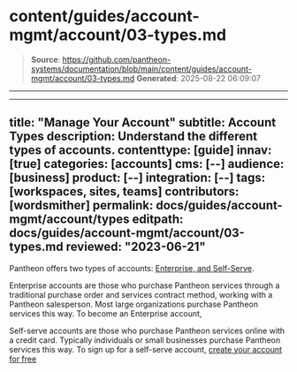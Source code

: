 # content/guides/account-mgmt/account/03-types.md

> **Source**: https://github.com/pantheon-systems/documentation/blob/main/content/guides/account-mgmt/account/03-types.md
> **Generated**: 2025-08-22 06:09:07

---

---
title: "Manage Your Account"
subtitle: Account Types
description: Understand the different types of accounts.
contenttype: [guide]
innav: [true]
categories: [accounts]
cms: [--]
audience: [business]
product: [--]
integration: [--]
tags: [workspaces, sites, teams]
contributors: [wordsmither]
permalink: docs/guides/account-mgmt/account/types
editpath: docs/guides/account-mgmt/account/03-types.md
reviewed: "2023-06-21"
---

Pantheon offers two types of accounts: [Enterprise, and Self-Serve](/guides/account-mgmt/workspace-sites-teams#enterprise-vs-self-serve-customers).

Enterprise accounts are those who purchase Pantheon services through a traditional purchase order and services contract method, working with a Pantheon salesperson. Most large organizations purchase Pantheon services this way.  To become an Enterprise account,

Self-serve accounts are those who purchase Pantheon services online with a credit card. Typically individuals or small businesses purchase Pantheon services this way.  To sign up for a self-serve account, [create your account for free](https://pantheon.io/register?docs)
